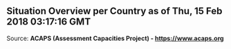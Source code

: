 ## Situation Overview per Country as of Thu, 15 Feb 2018 03:17:16 GMT

Source: **ACAPS (Assessment Capacities Project) - https://www.acaps.org**